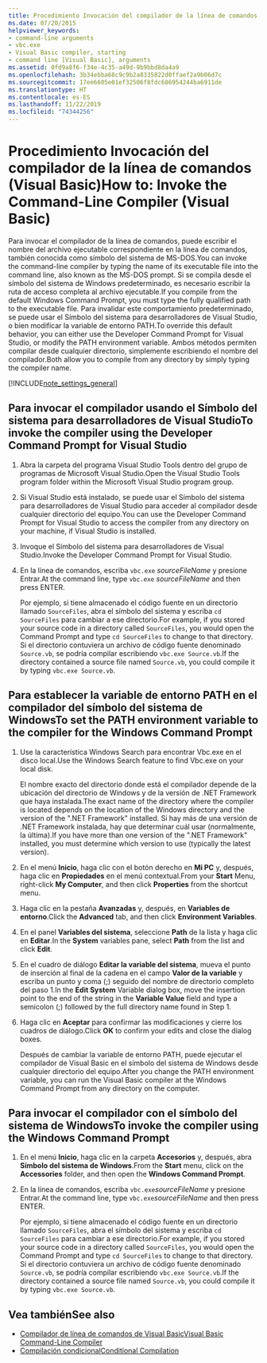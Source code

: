 ```yaml
---
title: Procedimiento Invocación del compilador de la línea de comandos
ms.date: 07/20/2015
helpviewer_keywords:
- command-line arguments
- vbc.exe
- Visual Basic compiler, starting
- command line [Visual Basic], arguments
ms.assetid: 0fd9a8f6-f34e-4c35-a49d-9b9bbd8da4a9
ms.openlocfilehash: 3b34ebba68c9c9b2a8335822d0ffaef2a9b06d7c
ms.sourcegitcommit: 17ee6605e01ef32506f8fdc686954244ba6911de
ms.translationtype: HT
ms.contentlocale: es-ES
ms.lasthandoff: 11/22/2019
ms.locfileid: "74344256"
---
```

# <a name="how-to-invoke-the-command-line-compiler-visual-basic"></a><span data-ttu-id="6f742-102">Procedimiento Invocación del compilador de la línea de comandos (Visual Basic)</span><span class="sxs-lookup"><span data-stu-id="6f742-102">How to: Invoke the Command-Line Compiler (Visual Basic)</span></span>

<span data-ttu-id="6f742-103">Para invocar el compilador de la línea de comandos, puede escribir el nombre del archivo ejecutable correspondiente en la línea de comandos, también conocida como símbolo del sistema de MS-DOS.</span><span class="sxs-lookup"><span data-stu-id="6f742-103">You can invoke the command-line compiler by typing the name of its executable file into the command line, also known as the MS-DOS prompt.</span></span> <span data-ttu-id="6f742-104">Si se compila desde el símbolo del sistema de Windows predeterminado, es necesario escribir la ruta de acceso completa al archivo ejecutable.</span><span class="sxs-lookup"><span data-stu-id="6f742-104">If you compile from the default Windows Command Prompt, you must type the fully qualified path to the executable file.</span></span> <span data-ttu-id="6f742-105">Para invalidar este comportamiento predeterminado, se puede usar el Símbolo del sistema para desarrolladores de Visual Studio, o bien modificar la variable de entorno PATH.</span><span class="sxs-lookup"><span data-stu-id="6f742-105">To override this default behavior, you can either use the Developer Command Prompt for Visual Studio, or modify the PATH environment variable.</span></span> <span data-ttu-id="6f742-106">Ambos métodos permiten compilar desde cualquier directorio, simplemente escribiendo el nombre del compilador.</span><span class="sxs-lookup"><span data-stu-id="6f742-106">Both allow you to compile from any directory by simply typing the compiler name.</span></span>

[!INCLUDE[note_settings_general](~/includes/note-settings-general-md.md)]

## <a name="to-invoke-the-compiler-using-the-developer-command-prompt-for-visual-studio"></a><span data-ttu-id="6f742-107">Para invocar el compilador usando el Símbolo del sistema para desarrolladores de Visual Studio</span><span class="sxs-lookup"><span data-stu-id="6f742-107">To invoke the compiler using the Developer Command Prompt for Visual Studio</span></span>

1. <span data-ttu-id="6f742-108">Abra la carpeta del programa Visual Studio Tools dentro del grupo de programas de Microsoft Visual Studio.</span><span class="sxs-lookup"><span data-stu-id="6f742-108">Open the Visual Studio Tools program folder within the Microsoft Visual Studio program group.</span></span>

2. <span data-ttu-id="6f742-109">Si Visual Studio está instalado, se puede usar el Símbolo del sistema para desarrolladores de Visual Studio para acceder al compilador desde cualquier directorio del equipo.</span><span class="sxs-lookup"><span data-stu-id="6f742-109">You can use the Developer Command Prompt for Visual Studio to access the compiler from any directory on your machine, if Visual Studio is installed.</span></span>

3. <span data-ttu-id="6f742-110">Invoque el Símbolo del sistema para desarrolladores de Visual Studio.</span><span class="sxs-lookup"><span data-stu-id="6f742-110">Invoke the Developer Command Prompt for Visual Studio.</span></span>

4. <span data-ttu-id="6f742-111">En la línea de comandos, escriba `vbc.exe` *sourceFileName* y presione Entrar.</span><span class="sxs-lookup"><span data-stu-id="6f742-111">At the command line, type `vbc.exe` *sourceFileName* and then press ENTER.</span></span>

    <span data-ttu-id="6f742-112">Por ejemplo, si tiene almacenado el código fuente en un directorio llamado `SourceFiles`, abra el símbolo del sistema y escriba `cd SourceFiles` para cambiar a ese directorio.</span><span class="sxs-lookup"><span data-stu-id="6f742-112">For example, if you stored your source code in a directory called `SourceFiles`, you would open the Command Prompt and type `cd SourceFiles` to change to that directory.</span></span> <span data-ttu-id="6f742-113">Si el directorio contuviera un archivo de código fuente denominado `Source.vb`, se podría compilar escribiendo `vbc.exe Source.vb`.</span><span class="sxs-lookup"><span data-stu-id="6f742-113">If the directory contained a source file named `Source.vb`, you could compile it by typing `vbc.exe Source.vb`.</span></span>

## <a name="to-set-the-path-environment-variable-to-the-compiler-for-the-windows-command-prompt"></a><span data-ttu-id="6f742-114">Para establecer la variable de entorno PATH en el compilador del símbolo del sistema de Windows</span><span class="sxs-lookup"><span data-stu-id="6f742-114">To set the PATH environment variable to the compiler for the Windows Command Prompt</span></span>

1. <span data-ttu-id="6f742-115">Use la característica Windows Search para encontrar Vbc.exe en el disco local.</span><span class="sxs-lookup"><span data-stu-id="6f742-115">Use the Windows Search feature to find Vbc.exe on your local disk.</span></span>

    <span data-ttu-id="6f742-116">El nombre exacto del directorio donde está el compilador depende de la ubicación del directorio de Windows y de la versión de .NET Framework que haya instalada.</span><span class="sxs-lookup"><span data-stu-id="6f742-116">The exact name of the directory where the compiler is located depends on the location of the Windows directory and the version of the ".NET Framework" installed.</span></span> <span data-ttu-id="6f742-117">Si hay más de una versión de .NET Framework instalada, hay que determinar cuál usar (normalmente, la última).</span><span class="sxs-lookup"><span data-stu-id="6f742-117">If you have more than one version of the ".NET Framework" installed, you must determine which version to use (typically the latest version).</span></span>

2. <span data-ttu-id="6f742-118">En el menú **Inicio**, haga clic con el botón derecho en **Mi PC** y, después, haga clic en **Propiedades** en el menú contextual.</span><span class="sxs-lookup"><span data-stu-id="6f742-118">From your **Start** Menu, right-click **My Computer**, and then click **Properties** from the shortcut menu.</span></span>

3. <span data-ttu-id="6f742-119">Haga clic en la pestaña **Avanzadas** y, después, en **Variables de entorno**.</span><span class="sxs-lookup"><span data-stu-id="6f742-119">Click the **Advanced** tab, and then click **Environment Variables**.</span></span>

4. <span data-ttu-id="6f742-120">En el panel **Variables del sistema**, seleccione **Path** de la lista y haga clic en **Editar**.</span><span class="sxs-lookup"><span data-stu-id="6f742-120">In the **System** variables pane, select **Path** from the list and click **Edit**.</span></span>

5. <span data-ttu-id="6f742-121">En el cuadro de diálogo **Editar la variable del sistema**, mueva el punto de inserción al final de la cadena en el campo **Valor de la variable** y escriba un punto y coma (;) seguido del nombre de directorio completo del paso 1.</span><span class="sxs-lookup"><span data-stu-id="6f742-121">In the **Edit System** Variable dialog box, move the insertion point to the end of the string in the **Variable Value** field and type a semicolon (;) followed by the full directory name found in Step 1.</span></span>

6. <span data-ttu-id="6f742-122">Haga clic en **Aceptar** para confirmar las modificaciones y cierre los cuadros de diálogo.</span><span class="sxs-lookup"><span data-stu-id="6f742-122">Click **OK** to confirm your edits and close the dialog boxes.</span></span>

     <span data-ttu-id="6f742-123">Después de cambiar la variable de entorno PATH, puede ejecutar el compilador de Visual Basic en el símbolo del sistema de Windows desde cualquier directorio del equipo.</span><span class="sxs-lookup"><span data-stu-id="6f742-123">After you change the PATH environment variable, you can run the Visual Basic compiler at the Windows Command Prompt from any directory on the computer.</span></span>

## <a name="to-invoke-the-compiler-using-the-windows-command-prompt"></a><span data-ttu-id="6f742-124">Para invocar el compilador con el símbolo del sistema de Windows</span><span class="sxs-lookup"><span data-stu-id="6f742-124">To invoke the compiler using the Windows Command Prompt</span></span>

1. <span data-ttu-id="6f742-125">En el menú **Inicio**, haga clic en la carpeta **Accesorios** y, después, abra **Símbolo del sistema de Windows**.</span><span class="sxs-lookup"><span data-stu-id="6f742-125">From the **Start** menu, click on the **Accessories** folder, and then open the **Windows Command Prompt**.</span></span>

2. <span data-ttu-id="6f742-126">En la línea de comandos, escriba `vbc.exe`*sourceFileName* y presione Entrar.</span><span class="sxs-lookup"><span data-stu-id="6f742-126">At the command line, type `vbc.exe`*sourceFileName* and then press ENTER.</span></span>

     <span data-ttu-id="6f742-127">Por ejemplo, si tiene almacenado el código fuente en un directorio llamado `SourceFiles`, abra el símbolo del sistema y escriba `cd SourceFiles` para cambiar a ese directorio.</span><span class="sxs-lookup"><span data-stu-id="6f742-127">For example, if you stored your source code in a directory called `SourceFiles`, you would open the Command Prompt and type `cd SourceFiles` to change to that directory.</span></span> <span data-ttu-id="6f742-128">Si el directorio contuviera un archivo de código fuente denominado `Source.vb`, se podría compilar escribiendo `vbc.exe Source.vb`.</span><span class="sxs-lookup"><span data-stu-id="6f742-128">If the directory contained a source file named `Source.vb`, you could compile it by typing `vbc.exe Source.vb`.</span></span>

## <a name="see-also"></a><span data-ttu-id="6f742-129">Vea también</span><span class="sxs-lookup"><span data-stu-id="6f742-129">See also</span></span>

- [<span data-ttu-id="6f742-130">Compilador de línea de comandos de Visual Basic</span><span class="sxs-lookup"><span data-stu-id="6f742-130">Visual Basic Command-Line Compiler</span></span>](../../../visual-basic/reference/command-line-compiler/index.md)
- [<span data-ttu-id="6f742-131">Compilación condicional</span><span class="sxs-lookup"><span data-stu-id="6f742-131">Conditional Compilation</span></span>](../../../visual-basic/programming-guide/program-structure/conditional-compilation.md)
